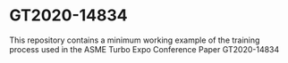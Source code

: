 # GT2020-14834
This repository contains a minimum working example of the training process used in the ASME Turbo Expo Conference Paper GT2020-14834
